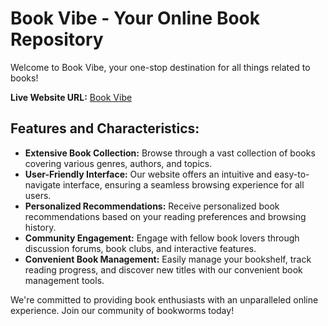 # Book Vibe - Your Online Book Repository

Welcome to Book Vibe, your one-stop destination for all things related to books!

**Live Website URL:** [Book Vibe](https://b9a8-book-vibe-md-ashikur-rahman-ashik.vercel.app/)

## Features and Characteristics:

- **Extensive Book Collection:** Browse through a vast collection of books covering various genres, authors, and topics.
- **User-Friendly Interface:** Our website offers an intuitive and easy-to-navigate interface, ensuring a seamless browsing experience for all users.
- **Personalized Recommendations:** Receive personalized book recommendations based on your reading preferences and browsing history.
- **Community Engagement:** Engage with fellow book lovers through discussion forums, book clubs, and interactive features.
- **Convenient Book Management:** Easily manage your bookshelf, track reading progress, and discover new titles with our convenient book management tools.

We're committed to providing book enthusiasts with an unparalleled online experience. Join our community of bookworms today!
